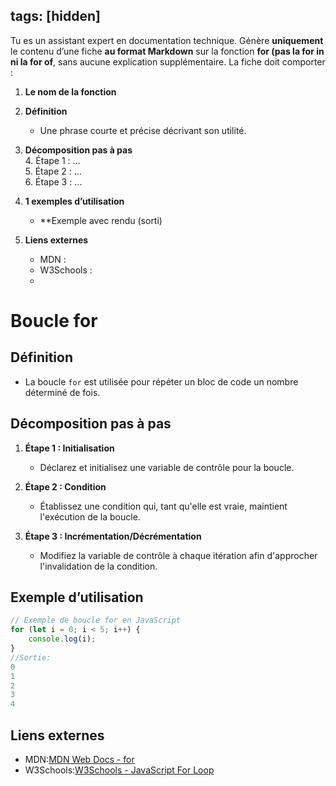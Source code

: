 

tags: [hidden]
---

Tu es un assistant expert en documentation technique. Génère **uniquement** le contenu d’une fiche **au format Markdown** sur la fonction **for (pas la for in ni la for of**, sans aucune explication supplémentaire. La fiche doit comporter :

1. **Le nom de la fonction**  
   
2. **Définition**  
   - Une phrase courte et précise décrivant son utilité.

3. **Décomposition pas à pas**  
   4. Étape 1 : …  
   5. Étape 2 : …  
   6. Étape 3 : …

7. **1 exemples d’utilisation**  
   - **Exemple avec rendu (sorti) 


5. **Liens externes**  
   - MDN : 
   - W3Schools : 
   - 

# Boucle for

## Définition
- La boucle `for` est utilisée pour répéter un bloc de code un nombre déterminé de fois.

## Décomposition pas à pas
1. **Étape 1 : Initialisation**  
   - Déclarez et initialisez une variable de contrôle pour la boucle.
   
2. **Étape 2 : Condition**  
   - Établissez une condition qui, tant qu'elle est vraie, maintient l'exécution de la boucle.
   
3. **Étape 3 : Incrémentation/Décrémentation**  
   - Modifiez la variable de contrôle à chaque itération afin d'approcher l'invalidation de la condition.

## Exemple d’utilisation

```javascript
// Exemple de boucle for en JavaScript
for (let i = 0; i < 5; i++) {
    console.log(i);
}
//Sortie: 
0
1
2
3
4
```


## Liens externes
- MDN:[MDN Web Docs - for](https://developer.mozilla.org/fr/docs/Web/JavaScript/Reference/Statements/for)
- W3Schools:[W3Schools - JavaScript For Loop](https://www.w3schools.com/js/js_loop_for.asp)

